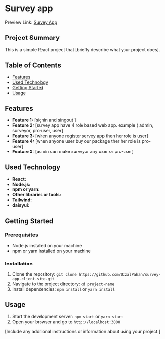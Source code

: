 # Survey app
Preview Link: <a href="https://survey-app-cf431.web.app" target="_blank">Survey App</a>

## Project Summary

This is a simple React project that [briefly describe what your project does].

## Table of Contents

- [Features](#features)
- [Used Technology](#used-technology)
- [Getting Started](#getting-started)
- [Usage](#usage)


## Features

- **Feature 1:** [signin and singout ]
- **Feature 2:** [survey app have 4 role based web app. example ( admin, surveyor, pro-user, user]
- **Feature 3:** [when anyone register servey app then her role is user]
- **Feature 4:** [when anyone user buy our package ther her role is pro-user]
- **Feature 5:** [admin can make surveyor any user or pro-user]

## Used Technology

- **React:** 
- **Node.js:** 
- **npm or yarn:** 
- **Other libraries or tools:**
- **Tailwind:**
- **daisyui:**
  
## Getting Started

### Prerequisites

- Node.js installed on your machine
- npm or yarn installed on your machine

### Installation

1. Clone the repository: `git clone https://github.com/UzzalPahan/survey-app-client-site.git`
2. Navigate to the project directory: `cd project-name`
3. Install dependencies: `npm install` or `yarn install`

## Usage

1. Start the development server: `npm start` or `yarn start`
2. Open your browser and go to `http://localhost:3000`

[Include any additional instructions or information about using your project.]



